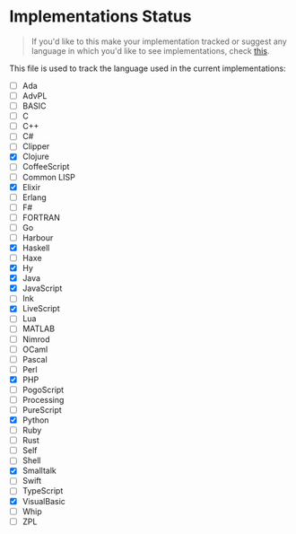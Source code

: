 # Implementations Status

> If you'd like to this make your implementation tracked or suggest
any language in which you'd like to see implementations, check [this](CONTRIBUTING.md).

This file is used to track the language used in the current implementations:

- [ ] Ada
- [ ] AdvPL
- [ ] BASIC
- [ ] C
- [ ] C++
- [ ] C#
- [ ] Clipper
- [x] Clojure
- [ ] CoffeeScript
- [ ] Common LISP
- [x] Elixir
- [ ] Erlang
- [ ] F#
- [ ] FORTRAN
- [ ] Go
- [ ] Harbour
- [x] Haskell
- [ ] Haxe
- [x] Hy
- [x] Java
- [x] JavaScript
- [ ] Ink
- [x] LiveScript
- [ ] Lua
- [ ] MATLAB
- [ ] Nimrod
- [ ] OCaml
- [ ] Pascal
- [ ] Perl
- [x] PHP
- [ ] PogoScript
- [ ] Processing
- [ ] PureScript
- [x] Python
- [ ] Ruby
- [ ] Rust
- [ ] Self
- [ ] Shell
- [X] Smalltalk
- [ ] Swift
- [ ] TypeScript
- [X] VisualBasic
- [ ] Whip
- [ ] ZPL
